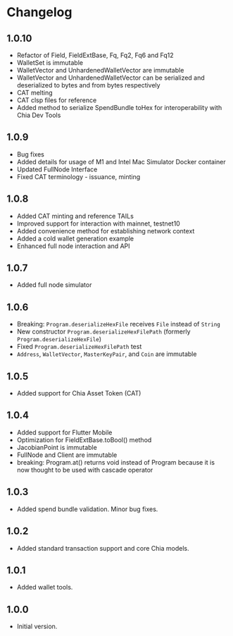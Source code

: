 # Changelog

## 1.0.10

- Refactor of Field, FieldExtBase, Fq, Fq2, Fq6 and Fq12
- WalletSet is immutable
- WalletVector and UnhardenedWalletVector are immutable
- WalletVector and UnhardenedWalletVector can be serialized and deserialized to bytes and from bytes respectively
- CAT melting
- CAT clsp files for reference
- Added method to serialize SpendBundle toHex for interoperability with Chia Dev Tools

## 1.0.9

- Bug fixes
- Added details for usage of M1 and Intel Mac Simulator Docker container
- Updated FullNode Interface
- Fixed CAT terminology - issuance, minting

## 1.0.8

- Added CAT minting and reference TAILs
- Improved support for interaction with mainnet, testnet10
- Added convenience method for establishing network context
- Added a cold wallet generation example
- Enhanced full node interaction and API

## 1.0.7

- Added full node simulator

## 1.0.6

- Breaking: `Program.deserializeHexFile` receives `File` instead of `String`
- New constructor `Program.deserializeHexFilePath` (formerly `Program.deserializeHexFile`)
- Fixed `Program.deserializeHexFilePath` test
- `Address`, `WalletVector`, `MasterKeyPair`, and `Coin` are immutable

## 1.0.5

- Added support for Chia Asset Token (CAT)

## 1.0.4

- Added support for Flutter Mobile
- Optimization for FieldExtBase.toBool() method
- JacobianPoint is immutable
- FullNode and Client are immutable
- breaking: Program.at() returns void instead of Program because it is now thought to be used with cascade operator

## 1.0.3

- Added spend bundle validation. Minor bug fixes.

## 1.0.2

- Added standard transaction support and core Chia models.

## 1.0.1

- Added wallet tools.

## 1.0.0

- Initial version.
